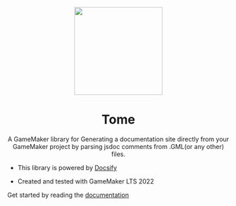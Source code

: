 <p align="center"><img src="https://i.imgur.com/UEey42D.png" style="display:block; margin:auto; width:200px"></p>
<h1 align="center">Tome</h1>

<p align="center">A GameMaker library for Generating a documentation site directly from your GameMaker project by parsing jsdoc comments from .GML(or any other) files. </p>


- This library is powered by [Docsify](https://docsify.js.org/#/)

- Created and tested with GameMaker LTS 2022

Get started by reading the [documentation]()


